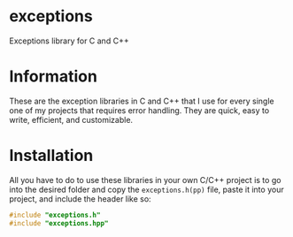 # exceptions
Exceptions library for C and C++

# Information
These are the exception libraries in C and C++ that I use for every single one of my projects that requires error handling. They are quick, easy to write, efficient, and customizable.

# Installation
All you have to do to use these libraries in your own C/C++ project is to go into the desired folder and copy the `exceptions.h(pp)` file, paste it into your project, and include the header like so:
```cpp
#include "exceptions.h"
#include "exceptions.hpp"
```
